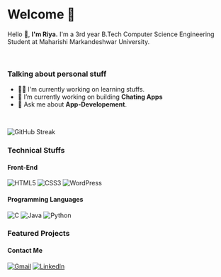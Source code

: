 # Welcome 🤗
Hello 👋, <b>I'm Riya.</b> I'm a 3rd year B.Tech Computer Science Engineering Student at Maharishi Markandeshwar University.



<br>

### Talking about personal stuff
<ul>
<li>👨‍💻  I'm currently working on learning stuffs.</li>
<li>🔭 I’m currently working on building <b>Chating Apps</b></li>
<li>💬 Ask me about <b>App-Developement</b>.</li>
</ul>

<br>

![GitHub Streak](https://github-readme-streak-stats.herokuapp.com/?user=Riya-2603)



### Technical Stuffs
#### Front-End
![HTML5](https://img.shields.io/badge/html5-%23E34F26.svg?style=for-the-badge&logo=html5&logoColor=white)
![CSS3](https://img.shields.io/badge/css3-%231572B6.svg?style=for-the-badge&logo=css3&logoColor=white)
![WordPress](https://img.shields.io/badge/WordPress-%23117AC9.svg?style=for-the-badge&logo=WordPress&logoColor=white)
  

#### Programming Languages
![C](https://img.shields.io/badge/c-%2300599C.svg?style=for-the-badge&logo=c&logoColor=white)
![Java](https://img.shields.io/badge/java-%23ED8B00.svg?style=for-the-badge&logo=java&logoColor=white)
![Python](https://img.shields.io/badge/python-3670A0?style=for-the-badge&logo=python&logoColor=ffdd54)



### Featured Projects

#### Contact Me
<a href="mailto:kumarajay.rs3322@gmail.com">![Gmail](https://img.shields.io/badge/Gmail-D14836?style=for-the-badge&logo=gmail&logoColor=white)</a>
<a href="https://www.linkedin.com/in/ajay-kumar-276a681ab/">![LinkedIn](https://img.shields.io/badge/linkedin-%230077B5.svg?style=for-the-badge&logo=linkedin&logoColor=white)</a>
